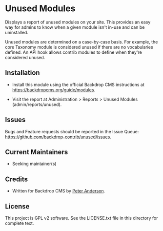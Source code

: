 Unused Modules
==============

Displays a report of unused modules on your site. This provides an easy way for
admins to know when a given module isn't in-use and can be uninstalled.

Unused modules are determined on a case-by-case basis. For example, the core
Taxonomy module is considered unused if there are no vocabularies defined. An
API hook allows contrib modules to define when they're considered unused.

Installation
------------

- Install this module using the official Backdrop CMS instructions at
  https://backdropcms.org/guide/modules.

- Visit the report at Administration > Reports > Unused Modules
  (admin/reports/unused).

Issues
------

Bugs and Feature requests should be reported in the Issue Queue:
https://github.com/backdrop-contrib/unused/issues.

Current Maintainers
-------------------

- Seeking maintainer(s)

Credits
-------

- Written for Backdrop CMS by [Peter Anderson](https://github.com/BWPanda).

License
-------

This project is GPL v2 software.
See the LICENSE.txt file in this directory for complete text.
